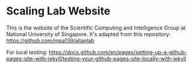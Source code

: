 # Scaling Lab Website

This is the website of the Scientific Computing and Intelligence Group at National University of Singapore. It's adapted from this repository: https://github.com/mpa139/allanlab

For local testing: https://docs.github.com/en/pages/setting-up-a-github-pages-site-with-jekyll/testing-your-github-pages-site-locally-with-jekyll
